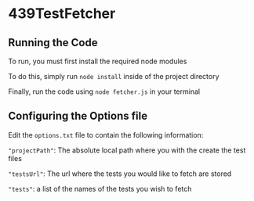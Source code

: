 # 439TestFetcher

## Running the Code

To run, you must first install the required node modules

To do this, simply run `node install` inside of the project directory

Finally, run the code using `node fetcher.js` in your terminal

## Configuring the Options file

Edit the `options.txt` file to contain the following information:

`"projectPath"`: The absolute local path where you with the create the test files

`"testsUrl"`: The url where the tests you would like to fetch are stored

`"tests"`: a list of the names of the tests you wish to fetch
